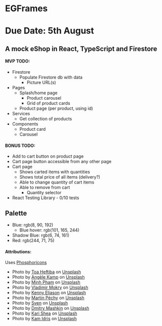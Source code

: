 # EGFrames

# Due Date: 5th August

## A mock eShop in React, TypeScript and Firestore

#### MVP TODO:

- Firestore
  - Populate Firestore db with data
    - Picture URL(s)
- Pages
  - Splash/home page
    - Product carousel
    - Grid of product cards
  - Product page (per product, using id)
- Services
  - Get collection of products
- Components
  - Product card
  - Carousel

#### BONUS TODO:

- Add to cart button on product page
- Cart page button accessible from any other page
- Cart page
  - Shows carted items with quantities
  - Shows total price of all items (delivery?)
  - Able to change quantity of cart items
  - Able to remove from cart
    - Quantity selector
- React Testing Library - 0/10 tests

## Palette

- Blue: rgb(8, 90, 192)
  - Blue hover: rgb(101, 165, 244)
- Shadow Blue: rgb(6, 74, 161)
- Red: rgb(244, 71, 75)

#### Attributions:

Uses [Phosphoricons](https://phosphoricons.com/)

- Photo by [Toa Heftiba](https://unsplash.com/@heftiba?utm_content=creditCopyText&utm_medium=referral&utm_source=unsplash) on [Unsplash](https://unsplash.com/photos/rectangular-gray-wooden-photo-frame-beside-pink-flower-HBL6itmv2Zw?utm_content=creditCopyText&utm_medium=referral&utm_source=unsplash)
- Photo by [Angèle Kamp](https://unsplash.com/@angelekamp?utm_content=creditCopyText&utm_medium=referral&utm_source=unsplash) on [Unsplash](https://unsplash.com/photos/green-leafed-beside-white-photo-frame-bDuh4oK_MCU?utm_content=creditCopyText&utm_medium=referral&utm_source=unsplash)
- Photo by [Minh Pham](https://unsplash.com/@minhphamdesign?utm_content=creditCopyText&utm_medium=referral&utm_source=unsplash) on [Unsplash](https://unsplash.com/photos/white-and-brown-wooden-cabinet-Wn1gmozpNZc?utm_content=creditCopyText&utm_medium=referral&utm_source=unsplash)
- Photo by [Vladimir Mokry](https://unsplash.com/@vmokry?utm_content=creditCopyText&utm_medium=referral&utm_source=unsplash) on [Unsplash](https://unsplash.com/photos/white-and-brown-wooden-end-table-near-wall-inside-room-2dTeBxsF-Q0?utm_content=creditCopyText&utm_medium=referral&utm_source=unsplash)
- Photo by [Kenny Eliason](https://unsplash.com/@neonbrand?utm_content=creditCopyText&utm_medium=referral&utm_source=unsplash) on [Unsplash](https://unsplash.com/photos/couch-near-painting-Wp7t4cWN-68?utm_content=creditCopyText&utm_medium=referral&utm_source=unsplash)
- Photo by [Martin Péchy](https://unsplash.com/@martinpechy?utm_content=creditCopyText&utm_medium=referral&utm_source=unsplash) on [Unsplash](https://unsplash.com/photos/wall-mounted-helvetica-alphabet-poster-above-sofa-iXHdGk8JVYU?utm_content=creditCopyText&utm_medium=referral&utm_source=unsplash)
- Photo by [Sven](https://unsplash.com/@shauste?utm_content=creditCopyText&utm_medium=referral&utm_source=unsplash) on [Unsplash](https://unsplash.com/photos/rectangular-brown-framed-photo-frame-on-white-desk-3rX4x1oQtPc?utm_content=creditCopyText&utm_medium=referral&utm_source=unsplash)
- Photo by [Dmitry Mashkin](https://unsplash.com/@artcoastdesign?utm_content=creditCopyText&utm_medium=referral&utm_source=unsplash) on [Unsplash](https://unsplash.com/photos/white-wooden-framed-mirror-on-brown-wooden-table-hyGXlmNeK-I?utm_content=creditCopyText&utm_medium=referral&utm_source=unsplash)
- Photo by [Kari Shea](https://unsplash.com/@karishea?utm_content=creditCopyText&utm_medium=referral&utm_source=unsplash) on [Unsplash](https://unsplash.com/photos/a-living-room-with-a-couch-and-a-picture-on-the-wall-rZm5MghM1dQ?utm_content=creditCopyText&utm_medium=referral&utm_source=unsplash)
- Photo by [Kam Idris](https://unsplash.com/@ka_idris?utm_content=creditCopyText&utm_medium=referral&utm_source=unsplash) on [Unsplash](https://unsplash.com/photos/brown-wooden-framed-yellow-padded-chair-_HqHX3LBN18?utm_content=creditCopyText&utm_medium=referral&utm_source=unsplash)
